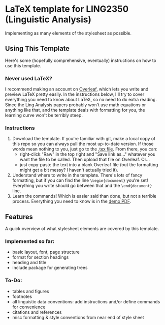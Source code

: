 # LaTeX template for LING2350 (Linguistic Analysis)
Implementing as many elements of the stylesheet as possible.

## Using This Template
Here's some (hopefully comprehensive, eventually) instructions on how to use this template.
### Never used LaTeX?
I recommend making an account on [Overleaf](https://www.overleaf.com), which lets you write and preview LaTeX pretty easily. In the instructions below, I'll try to cover everything you need to know about LaTeX, so no need to do extra reading. Since the Ling Analysis papers probably won't use math equations or anything like that, and the template deals with formatting for you, the learning curve won't be terribly steep.
### Instructions
1. Download the template. If you're familiar with git, make a local copy of this repo so you can always pull the most up-to-date version. If those words mean nothing to you, just go to the [.tex file](https://github.com/trholdridge/ling-style-template/blob/main/ling_analysis_template.tex). From there, you can:
    * right-click "Raw" in the top right and "Save link as..." whatever you want the file to be called. Then upload that file on Overleaf. Or...
    * just copy-paste the text into a blank Overleaf file (but the formatting might get a bit messy? I haven't actually tried it).
2. Understand where to write in the template. There's lots of fancy formatting, but if you can find the line `\begin{document}` you're set! Everything you write should go between that and the `\end{document}` line.
3. Learn the commands! Which is easier said than done, but not a terrible process. Everything you need to know is in the [demo PDF](https://github.com/trholdridge/ling-style-template/blob/main/ling-analysis-demo.pdf).

## Features
A quick overview of what stylesheet elements are covered by this template.
### Implemented so far:
- basic layout, font, page structure
- format for section headings
- heading and title
- include package for generating trees
### To-Do:
- tables and figures
- footnotes
- all linguistic data conventions: add instructions and/or define commands for convenience
- citations and references
- misc formatting & style conventions from near end of style sheet
